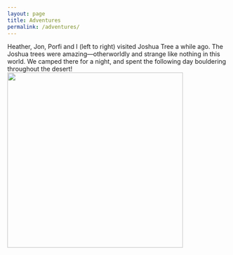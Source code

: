 ```yaml
---
layout: page
title: Adventures
permalink: /adventures/
---
```


Heather, Jon, Porfi and I (left to right) visited Joshua Tree a while ago.
The Joshua trees were amazing&mdash;otherworldly and strange like nothing in
this world. We camped there for a night, and spent the following day bouldering
throughout the desert!
<img id="photo_of_me_with_others" src="https://dangeles.github.io/images/us.jpg" width="400" class="rotate180">
